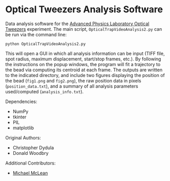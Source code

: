# Optical Tweezers Analysis Software
Data analysis software for the [Advanced Physics Laboratory Optical Tweezers](https://www.physics.utoronto.ca/~phy326/opt/) experiment. The main script, `OpticalTrapVideoAnalysis2.py` can be run via the command line:

```
python OpticalTrapVideoAnalysis2.py
```

This will open a GUI in which all analysis information can be input (TIFF file, spot radius, maximum displacement, start/stop frames, etc.). By following the instructions on the popup windows, the program will fit a trajectory to the bead via computing its centroid at each frame. The outputs are written to the indicated directory, and include two figures displaying the position of the bead (`fig1.png` and `fig2.png`), the raw position data in pixels (`position_data.txt`), and a summary of all analysis parameters used/computed (`analysis_info.txt`).

Dependencies:
- NumPy
- tkinter
- PIL
- matplotlib

Original Authors:
- Christopher Dydula
- Donald Woodbry

Additional Contributors:
- [Michael McLean](https://github.com/mcleanm)

